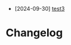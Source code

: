 - [2024-09-30] [test3](https://github.com/RubricLab/config/commit/1b2667e8fb6bf5e4effc09e775ca128970d36d0f)
# Changelog

